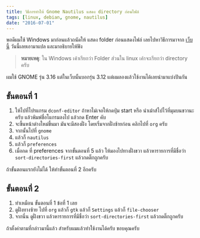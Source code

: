 ```yaml
---
title: วิธีการทำให้ Gnome Nautilus แสดง directory ก่อนไฟล์
tags: [linux, debian, gnome, nautilus]
date: "2016-07-01"
---
```


พอดีผมใช้ Windows มาก่อนแล้วถนัดให้ แสดง folder ก่อนแสดงไฟล์ เลยไปหาวิธีการมาจาก [เว็บนี้](http://gexperts.com/wp/gnome-3-12-filesnautilus-sort-folders-before-files-issues/) 
วันนี้เลยเอามาแปล และมาอธิบายให้ฟัง

> **หมายเหตุ**: ใน Windows เค้าเรียกว่า Folder ส่วนใน linux เค้าจะเรียกว่า directory ครับ

ผมใช้ GNOME รุ่น 3.16 แต่ในเว็บนั้นบอกรุ่น 3.12 แต่ผมลองแล้วใช้งานได้เลยนำมาแบ่งปันกัน

## ขั้นตอนที่ 1
1. ให้ไปที่โปรแกรม `dconf-editor` ถ้าหาไม่เจอให้กดปุ่ม start หรือ นำเม้าส์ไปไว้ที่มุมบนขวานะครับ แล้วพิมพ์ชื่อโแกรมลงไป แล้วกด Enter คับ
2. จะขึ้นหน้าต่างใหม่ขึ้นมา มันจะมีสองฝั่ง โดยเริ่มจากฝั่งซ้ายก่อน คลิกไปที่ `org` ครับ
3. จากนั้นไปที่ `gnome`
4. แล้วก็ `nautilus`
5. แล้วก็ `preferences`
6. เมื่อกด ที่ preferences จากขั้นตอนที่ 5 แล้ว ให้มองไปทางฝั่งขวา แล้วหารายการที่มีชื่อว่า `sort-directories-first` แล้วกดติ๊กถูกครับ 

ถ้าขั้นตอนแรกยังไม่ได้ ให้ทำขั้นตอนที่ 2 อีกครับ

## ขั้นตอนที่ 2

1. ทำเหมือน ขั้นตอนที่ 1 ข้อที่ 1 เลย
2. ดูฝั่งทางซ้าย ไปที่ `org` แล้วก็ `gtk` แล้วก็ `Settings` แล้วก็ `file-chooser`
3. จากนี่น ดูฝั่งขวา แล้วหารายการที่มีชื่อว่า `sort-directories-first` แล้วกดติ๊กถูกครับ 

ถ้าตั้งค่าตามที่กล่าวมานี้แล้ว สำหรับผมแล้วทำใช้งานได้ครับ 
ขอบคุณครับ



